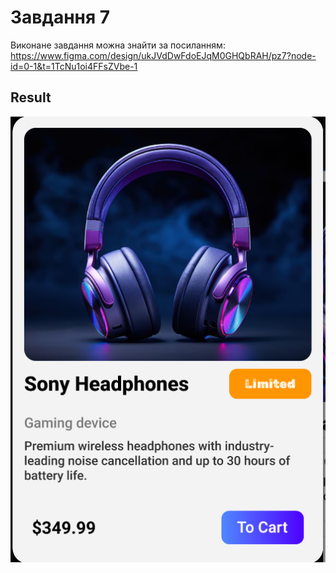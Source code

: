 # Завдання 7

Виконане завдання можна знайти за посиланням:
https://www.figma.com/design/ukJVdDwFdoEJqM0GHQbRAH/pz7?node-id=0-1&t=1TcNu1oi4FFsZVbe-1

## Result

![result](images/img.png)